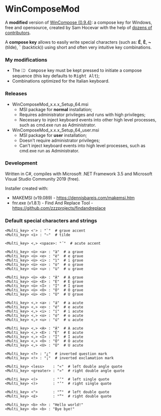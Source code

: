 ﻿WinComposeMod
=============

A **modified** version of [WinCompose (0.9.4)](https://github.com/samhocevar/wincompose): a compose key for Windows, free and opensource, created by Sam Hocevar with the help of [dozens of contributors](https://github.com/samhocevar/wincompose/graphs/contributors).

A **compose key** allows to easily write special characters (such as: **É**, **È**, **~** (tilde), **\`** (backtick)) using short and often very intuitive key combinations.

### My modifications ###
* The <kbd>⎄ Compose</kbd> key must be kept pressed to initiate a compose sequence (this key defaults to <kbd>Right Alt</kbd>);
* Combinations optimized for the Italian keyboard.

### Releases ###
* WinComposeMod_x.x.x_Setup_64.msi
  * MSI package for **normal** installation;
  * Requires administrator privileges and runs with high privileges;
  * Necessary to inject keyboard events into other high level processes, such as cmd.exe run as Administrator.
* WinComposeMod_x.x.x_Setup_64_user.msi
  * MSI package for **user** installation;
  * Doesn't require administrator privileges;
  * Can't inject keyboard events into high level processes, such as cmd.exe run as Administrator.

### Development ###
Written in C#, compiles with Microsoft .NET Framework 3.5 and Microsoft Visual Studio Community 2019 (free).

Installer created with:
* MAKEMSI (v19.089) - https://dennisbareis.com/makemsi.htm
* fnr.exe (v1.8.1) - Find And Replace Tool - https://github.com/zzzprojects/findandreplace

### Default special characters and strings ###

    <Multi_key> <'> : "`"  # grave accent
    <Multi_key> <ì> : "~"  # tilde

    <Multi_key> <,> <space>: "´"  # acute accent

    <Multi_key> <ù> <a> : "à"  # a grave
    <Multi_key> <ù> <e> : "è"  # e grave
    <Multi_key> <ù> <i> : "ì"  # i grave
    <Multi_key> <ù> <o> : "ò"  # o grave
    <Multi_key> <ù> <u> : "ù"  # u grave

    <Multi_key> <ù> <A> : "À"  # A grave
    <Multi_key> <ù> <E> : "È"  # E grave
    <Multi_key> <ù> <I> : "Ì"  # I grave
    <Multi_key> <ù> <O> : "Ò"  # O grave
    <Multi_key> <ù> <U> : "Ù"  # U grave

    <Multi_key> <,> <a> : "á"  # a acute
    <Multi_key> <,> <e> : "é"  # e acute
    <Multi_key> <,> <i> : "í"  # i acute
    <Multi_key> <,> <o> : "ó"  # o acute
    <Multi_key> <,> <u> : "ú"  # u acute

    <Multi_key> <,> <A> : "Á"  # A acute
    <Multi_key> <,> <E> : "É"  # E acute
    <Multi_key> <,> <I> : "Í"  # I acute
    <Multi_key> <,> <O> : "Ó"  # O acute
    <Multi_key> <,> <U> : "Ú"  # U acute

    <Multi_key> <?> : "¿"  # inverted question mark
    <Multi_key> <!> : "¡"  # inverted exclamation mark

    <Multi_key> <less>    : "«"  # left double angle quote
    <Multi_key> <greater> : "»"  # right double angle quote

    <Multi_key> <(>       : "‘"  # left single quote
    <Multi_key> <)>       : "’"  # right single quote

    <Multi_key> <">       : "“"  # left double quote
    <Multi_key> <£>       : "”"  # right double quote

    <Multi_key> <b> <h> : "Hello world!"
    <Multi_key> <b> <b> : "Bye bye!"
